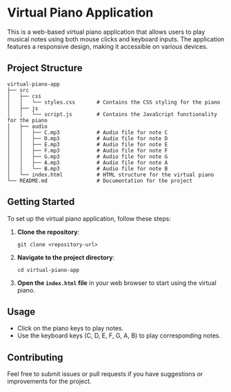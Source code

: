 # Virtual Piano Application

This is a web-based virtual piano application that allows users to play musical notes using both mouse clicks and keyboard inputs. The application features a responsive design, making it accessible on various devices.

## Project Structure

```
virtual-piano-app
├── src
│   ├── css
│   │   └── styles.css       # Contains the CSS styling for the piano
│   ├── js
│   │   └── script.js        # Contains the JavaScript functionality for the piano
│   ├── audio
│   │   ├── C.mp3            # Audio file for note C
│   │   ├── D.mp3            # Audio file for note D
│   │   ├── E.mp3            # Audio file for note E
│   │   ├── F.mp3            # Audio file for note F
│   │   ├── G.mp3            # Audio file for note G
│   │   ├── A.mp3            # Audio file for note A
│   │   └── B.mp3            # Audio file for note B
│   └── index.html           # HTML structure for the virtual piano
└── README.md                # Documentation for the project
```

## Getting Started

To set up the virtual piano application, follow these steps:

1. **Clone the repository**:
   ```
   git clone <repository-url>
   ```

2. **Navigate to the project directory**:
   ```
   cd virtual-piano-app
   ```

3. **Open the `index.html` file** in your web browser to start using the virtual piano.

## Usage

- Click on the piano keys to play notes.
- Use the keyboard keys (C, D, E, F, G, A, B) to play corresponding notes.

## Contributing

Feel free to submit issues or pull requests if you have suggestions or improvements for the project.